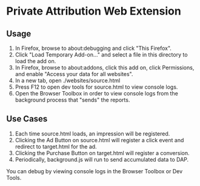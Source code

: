 Private Attribution Web Extension
================================

Usage
-----

1. In Firefox, browse to about:debugging and click "This Firefox".
2. Click "Load Temporary Add-on..." and select a file in this directory to load the add on.
3. In Firefox, browse to about:addons, click this add on, click Permissions, and enable "Access your data for all websites".
4. In a new tab, open ./websites/source.html
5. Press F12 to open dev tools for source.html to view console logs.
6. Open the Browser Toolbox in order to view console logs from the background process that "sends" the reports.

Use Cases
---------
1. Each time source.html loads, an impression will be registered.
2. Clicking the Ad Button on source.html will register a click event and redirect to target.html for the ad.
3. Clicking the Purchase Button on target.html will register a conversion.
4. Periodically, background.js will run to send accumulated data to DAP.

You can debug by viewing console logs in the Browser Toolbox or Dev Tools.
